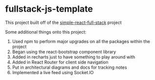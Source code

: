 # fullstack-js-template

This project built off of the [simple-react-full-stack](https://github.com/crsandeep/simple-react-full-stack) project

Some additional things onto this project:
1. Used npm to perform major upgrades on all the packages within the project
1. Began using the react-bootstrap component library
1. Added in recharts just to have something to play around with
1. Added in React Router for client side navigation
1. Put in architectural diagrams and docs for tracking notes
1. Implemented a live feed using Socket.IO